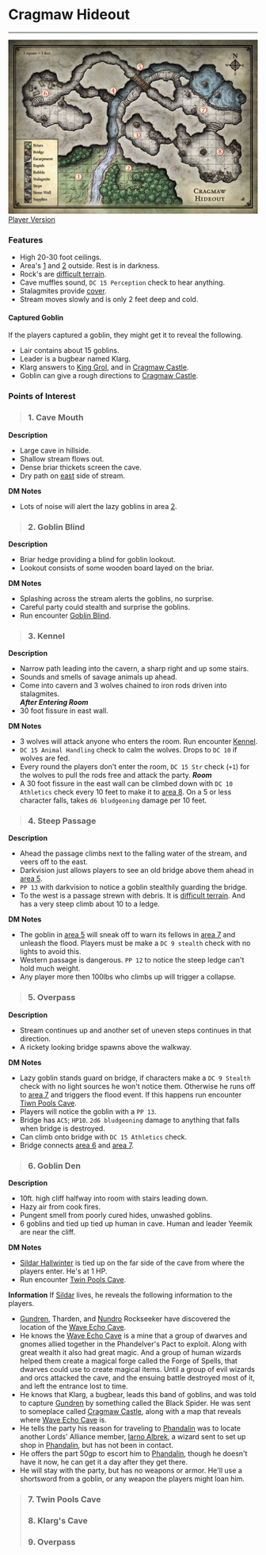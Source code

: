 # Cragmaw Hideout
---

![DM Map](./images/cragmaw-hideout.jpeg)
[Player Version](./images/cragmaw-hideout-player.jpeg)

### Features
- High 20-30 foot ceilings.
- Area's [1](#1-cave-mouth) and [2](#2-goblin-blind) outside. Rest is in darkness.
- Rock's are [difficult terrain](https://5e.tools/quickreference.html#bookref-quick,3,difficult%20terrain).
- Cave muffles sound, `DC 15 Perception` check to hear anything.
- Stalagmites provide [cover](https://5e.tools/quickreference.html#bookref-quick,3,cover).
- Stream moves slowly and is only 2 feet deep and cold.

#### Captured Goblin
If the players captured a goblin, they might get it to reveal the following.
 - Lair contains about 15 goblins.
 - Leader is a bugbear named Klarg.
 - Klarg answers to [King Grol](../npcs/king-grol.md), and in [Cragmaw Castle](./cragmaw-castle.md).
 - Goblin can give a rough directions to [Cragmaw Castle](./cragmaw-castle.md).

### Points of Interest
>### 1. Cave Mouth
**Description**
 - Large cave in hillside.
 - Shallow stream flows out.
 - Dense briar thickets screen the cave.
 - Dry path on [east](#2-goblin-blind) side of stream.

**DM Notes**  
 - Lots of noise will alert the lazy goblins in area [2](#2-goblin-blind).

>### 2. Goblin Blind
**Description**
 - Briar hedge providing a blind for goblin lookout.
 - Lookout consists of some wooden board layed on the briar.

**DM Notes**
 - Splashing across the stream alerts the goblins, no surprise.
 - Careful party could stealth and surprise the goblins.
 - Run encounter [Goblin Blind](../encounters/cragmaw-hideout-2-goblin-blind.md).

>### 3. Kennel
**Description**
 - Narrow path leading into the cavern, a sharp right and up some stairs.
 - Sounds and smells of savage animals up ahead.
 - Come into cavern and 3 wolves chained to iron rods driven into stalagmites.  
 _**After Entering Room**_
 - 30 foot fissure in east wall.

 **DM Notes**  
 - 3 wolves will attack anyone who enters the room. Run encounter [Kennel](../encounters/cragmaw-hideout-3-kennel.md).
 - `DC 15 Animal Handling` check to calm the wolves. Drops to `DC 10` if wolves are fed.
 - Every round the players don't enter the room, `DC 15 Str` check (`+1`) for the wolves to pull the rods free and attack the party.
 _**Room**_  
 - A 30 foot fissure in the east wall can be climbed down with `DC 10 Athletics` check every 10 feet to make it to [area 8](#8-klargs-cave). On a 5 or less character falls, takes `d6 bludgeoning` damage per 10 feet.
 
>### 4. Steep Passage
**Description**
- Ahead the passage climbs next to the falling water of the stream, and veers off to the east.
- Darkvision just allows players to see an old bridge above them ahead in [area 5](#5-overpass).
- `PP 13` with darkvision to notice a goblin stealthily  guarding the bridge.
- To the west is a passage strewn with debris. It is [difficult terrain](https://5e.tools/quickreference.html#bookref-quick,3,difficult%20terrain). And has a very steep climb about 10 to a ledge.

**DM Notes**
- The goblin in [area 5](#5-overpass) will sneak off to warn its fellows in [area 7](#7-twin-pools-cave) and unleash the flood. Players must be make a `DC 9 stealth` check with no lights to avoid this.
- Western passage is dangerous. `PP 12` to notice the steep ledge can't hold much weight.
- Any player more then 100lbs who climbs up will trigger a collapse.

>### 5. Overpass
**Description**
- Stream continues up and another set of uneven steps continues in that direction.
- A rickety looking bridge spawns above the walkway.

**DM Notes**
- Lazy goblin stands guard on bridge, if characters make a `DC 9 Stealth` check with no light sources he won't notice them. Otherwise he runs off to [area 7](#7-twin-pools-cave) and triggers the flood event. If this happens run encounter [Tiwn Pools Cave](../encounters/cragmaw-hideout-7-twin-pools-cave.md#dm-notes).
- Players will notice the goblin with a `PP 13`.
- Bridge has `AC5`; `HP10`. `2d6 bludgeoning` damage to anything that falls when bridge is destroyed.
- Can climb onto bridge with `DC 15 Athletics` check.
- Bridge connects [area 6](#6-goblin-den) and [area 7](#7-twin-pools-cave).

>### 6. Goblin Den
**Description**
- 10ft. high cliff halfway into room with stairs leading down.
- Hazy air from cook fires.
- Pungent smell from poorly cured hides, unwashed goblins.
- 6 goblins and tied up tied up human in cave. Human and leader Yeemik are near the cliff.

**DM Notes**
- [Sildar Hallwinter](../npcs/sildar-hallwinter.md) is tied up on the far side of the cave from where the players enter. He's at 1 HP.
- Run encounter [Twin Pools Cave](../encounters/cragmaw-hideout-7-twin-pools-cave.md).

**Information**
If [Sildar](../npcs/sildar-hallwinter.md) lives, he reveals the following information to the players.
- [Gundren](../npcs/gundren-rockseeker.md), Tharden, and [Nundro](../npcs/nundro-rockseeker.md) Rockseeker have discovered the location of the [Wave Echo Cave](../locations/wave-echo-cave.md).
- He knows the [Wave Echo Cave](../locations/wave-echo-cave.md) is a mine that a group of dwarves and gnomes allied together in the Phandelver's Pact to exploit. Along with great wealth it also had great magic. And a group of human wizards helped them create a magical forge called the Forge of Spells, that dwarves could use to create magical items. Until a group of evil wizards and orcs attacked the cave, and the ensuing battle destroyed most of it, and left the entrance lost to time.
- He knows that Klarg, a bugbear, leads this band of goblins, and was told to capture [Gundren](../npcs/gundren-rockseeker.md) by something called the Black Spider. He was sent to someplace called [Cragmaw Castle](../locations/cragmaw-castle.md), along with a map that reveals where [Wave Echo Cave](../locations/wave-echo-cave.md) is.
- He tells the party his reason for traveling to [Phandalin](../locations/phandalin.md) was to locate another Lords' Alliance member, [Iarno Albrek](../npcs/iarno-albrek.md), a wizard sent to set up shop in [Phandalin](../locations/phandalin.md), but has not been in contact.
- He offers the part 50gp to escort him to [Phandalin](../locations/phandalin.md), though he doesn't have it now, he can get it a day after they get there.
- He will stay with the party, but has no weapons or armor. He'll use a shortsword from a goblin, or any weapon the players might loan him.

>### 7. Twin Pools Cave
>### 8. Klarg's Cave
>### 9. Overpass